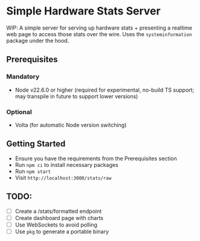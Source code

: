 # Simple Hardware Stats Server
WIP: A simple server for serving up hardware stats + presenting a realtime web page to access those stats over the wire. Uses the `systeminformation` package under the hood.

## Prerequisites
### Mandatory
- Node v22.6.0 or higher (required for experimental, no-build TS support; may transpile in future to support lower versions)

### Optional
- Volta (for automatic Node version switching)

## Getting Started
- Ensure you have the requirements from the Prerequisites section
- Run `npm ci` to install necessary packages
- Run `npm start`
- Visit `http://localhost:3000/stats/raw`

## TODO:
- [ ] Create a /stats/formatted endpoint
- [ ] Create dashboard page with charts
- [ ] Use WebSockets to avoid polling
- [ ] Use `pkg` to generate a portable binary
